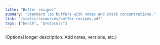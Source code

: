```yaml
---
title: "Buffer recipes"
summary: "Standard lab buffers with notes and stock concentrations."
link: "/static/resources/buffer-recipes.pdf"
tags: ["bench", "protocols"]
---
```

(Optional longer description. Add notes, versions, etc.)
